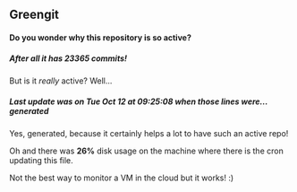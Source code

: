 ## Greengit

#### Do you wonder why this repository is so active?

##### After all it has 23365 commits!

But is it *really* active? Well...

##### Last update was on Tue Oct 12 at 09:25:08 when those lines were... generated

Yes, generated, because it certainly helps a lot to have such an active repo!

Oh and there was **26%** disk usage on the machine
where there is the cron updating this file.

Not the best way to monitor a VM in the cloud but it works! :)
